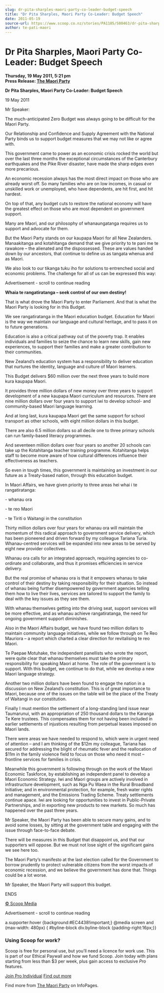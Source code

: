 ```yaml
---
slug: dr-pita-sharples-maori-party-co-leader-budget-speech
title: "Dr Pita Sharples, Maori Party Co-Leader: Budget Speech"
date: 2011-05-19
source-url: https://www.scoop.co.nz/stories/PA1105/S00463/dr-pita-sharples-maori-party-co-leader-budget-speech.htm
author: te-pati-maori
---
```

Dr Pita Sharples, Maori Party Co-Leader: Budget Speech
======================================================

**Thursday, 19 May 2011, 5:21 pm**  
**Press Release: [The Maori Party](https://info.scoop.co.nz/The_Maori_Party)**

**Dr Pita Sharples, Maori Party Co-Leader: Budget Speech**

19 May 2011

Mr Speaker:

The much-anticipated Zero Budget was always going to be difficult for the Maori Party.

Our Relationship and Confidence and Supply Agreement with the National Party binds us to support budget measures that we may not like or agree with.

This government came to power as an economic crisis rocked the world but over the last three months the exceptional circumstances of the Canterbury earthquakes and the Pike River disaster, have made the sharp edges even more precarious.

An economic recession always has the most direct impact on those who are already worst off. So many families who are on low incomes, in casual or unskilled work or unemployed, who have dependents, are hit first, and hit hardest.

On top of that, any budget cuts to restore the national economy will have the greatest effect on those who are most dependent on government support.

Many are Maori, and our philosophy of whanaungatanga requires us to support and advocate for them.

But the Maori Party stands on our kaupapa Maori for all New Zealanders. Manaakitanga and kotahitanga demand that we give priority to te pani me te rawakore – the alienated and the dispossessed. These are values handed down by our ancestors, that continue to define us as tangata whenua and as Maori.

We also look to our tikanga tuku iho for solutions to entrenched social and economic problems. The challenge for all of us can be expressed this way:

Advertisement - scroll to continue reading





**Whaia te rangatiratanga – seek control of our own destiny!**

That is what drove the Maori Party to enter Parliament. And that is what the Maori Party is looking for in this Budget.

We see rangatiratanga in the Maori education budget. Education for Maori is the way we maintain our language and cultural heritage, and to pass it on to future generations.

Education is also a critical pathway out of the poverty trap. It enables individuals and families to seize the chance to learn new skills, gain new experiences, to support their families and make a greater contribution to their communities.

New Zealand’s education system has a responsibility to deliver education that nurtures the identity, language and culture of Maori learners.

This Budget delivers $60 million over the next three years to build more kura kaupapa Maori.

It provides three million dollars of new money over three years to support development of a new kaupapa Maori curriculum and resources. There are nine million dollars over four years to support iwi to develop school- and community-based Maori language learning.

And at long last, kura kaupapa Maori get the same support for school transport as other schools, with eight million dollars in this budget.

There are also 6.5 million dollars so all decile one to three primary schools can run family-based literacy programmes.

And seventeen million dollars over four years so another 20 schools can take up the Kotahitanga teacher training programme. Kotahitanga helps staff to become more aware of how cultural differences influence their effectiveness as teachers.

So even in tough times, this government is maintaining an investment in our future as a Treaty-based nation, through this education budget.

In Maori Affairs, we have given priority to three areas hei whai i te rangatiratanga:

\- whanau ora

\- te reo Maori

\- te Tiriti o Waitangi in the constitution

Thirty million dollars over four years for whanau ora will maintain the momentum of this radical approach to government service delivery, which has been pioneered and driven forward by my colleague Tariana Turia. Whanau-centred services will be expanded into new areas to be served by eight new provider collectives.

Whanau ora calls for an integrated approach, requiring agencies to co-ordinate and collaborate, and thus it promises efficiencies in service delivery.

But the real promise of whanau ora is that it empowers whanau to take control of their destiny by taking responsibility for their situation. So instead of whanau being further disempowered by government agencies telling them how to live their lives, services are tailored to support the family to deal with the key issues as they see them.

With whanau themselves getting into the driving seat, support services will be more effective, and as whanau achieve rangatiratanga, the need for ongoing government support diminishes.

Also in the Maori Affairs budget, we have found two million dollars to maintain community language initiatives, while we follow through on Te Reo Mauriora – a report which charted a clear direction for revitalising te reo Maori.

Te Paepae Motuhake, the independent panellists who wrote the report, were quite clear that whanau themselves must take the primary responsibility for speaking Maori at home. The role of the government is to support. With this budget, we continue to do that, while we develop a new Maori language strategy.

Another two million dollars have been found to engage the nation in a discussion on New Zealand’s constitution. This is of great importance to Maori, because one of the issues on the table will be the place of the Treaty of Waitangi in our constitution.

Finally I must mention the settlement of a long-standing land issue near Taumarunui, with an appropriation of 250 thousand dollars to the Karanga Te Kere trustees. This compensates them for not having been included in earlier settlements of injustices resulting from perpetual leases imposed on Maori lands.

There were areas we have needed to respond to, which were in urgent need of attention – and I am thinking of the $12m my colleague, Tariana has secured for addressing the blight of rheumatic fever and the reallocation of $11m in the family violence field to focus on those who need it most – frontline services for families in crisis.

Meanwhile this government is following through on the work of the Maori Economic Taskforce, by establishing an independent panel to develop a Maori Economic Strategy. Iwi and Maori groups are actively involved in infrastructure development, such as Nga Pu Waea in the Rural Broadband Initiative; and in environmental protection, for example, fresh water rights and management, and the Emissions Trading Scheme. Treaty settlements continue apace. Iwi are looking for opportunities to invest in Public-Private Partnerships, and in exporting new products to new markets. So much has happened over the past three years.

Mr Speaker, the Maori Party has been able to secure many gains, and to avoid some losses, by sitting at the government table and engaging with the issue through face-to-face debate.

There will be measures in this Budget that disappoint us, and that our supporters will oppose. But we must not lose sight of the significant gains we see here too.

The Maori Party’s manifesto at the last election called for the Government to borrow prudently to protect vulnerable citizens from the worst impacts of economic recession, and we believe the government has done that. Things could be a lot worse.

Mr Speaker, the Maori Party will support this budget.

ENDS  

[© Scoop Media](http://www.scoop.co.nz/about/terms.html)  

Advertisement - scroll to continue reading



a.supporter:hover {background:#EC4438!important;} @media screen and (max-width: 480px) { #byline-block div.byline-block {padding-right:16px;}}

### Using Scoop for work?

Scoop is free for personal use, but you’ll need a licence for work use. This is part of our Ethical Paywall and how we fund Scoop. Join today with plans starting from less than $3 per week, plus gain access to exclusive _Pro_ features.  
  
[Join Pro Individual](https://pro.scoop.co.nz/Individual/?from=ProIn24) [Find out more](https://pro.scoop.co.nz/using-scoop-for-work/?from=ProIn24)

Find more from [The Maori Party](https://info.scoop.co.nz/The_Maori_Party) on InfoPages.